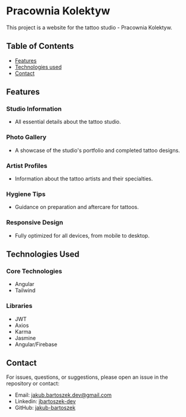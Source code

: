 # Pracownia Kolektyw

This project is a website for the tattoo studio - Pracownia Kolektyw.

## Table of Contents

- [Features](#features)
- [Technologies used](#technologies-used)
- [Contact](#contact)

## Features

### Studio Information

- All essential details about the tattoo studio.

### Photo Gallery

- A showcase of the studio's portfolio and completed tattoo designs.

### Artist Profiles

- Information about the tattoo artists and their specialties.

### Hygiene Tips

- Guidance on preparation and aftercare for tattoos.

### Responsive Design

- Fully optimized for all devices, from mobile to desktop.

## Technologies Used

### Core Technologies

- Angular
- Tailwind

### Libraries

- JWT
- Axios
- Karma
- Jasmine
- Angular/Firebase

## Contact

For issues, questions, or suggestions, please open an issue in the repository or contact:

- Email: jakub.bartoszek.dev@gmail.com
- Linkedin: [jbartoszek-dev](https://www.linkedin.com/in/jbartoszek-dev)
- GitHub: [jakub-bartoszek](https://github.com/jakub-bartoszek)
